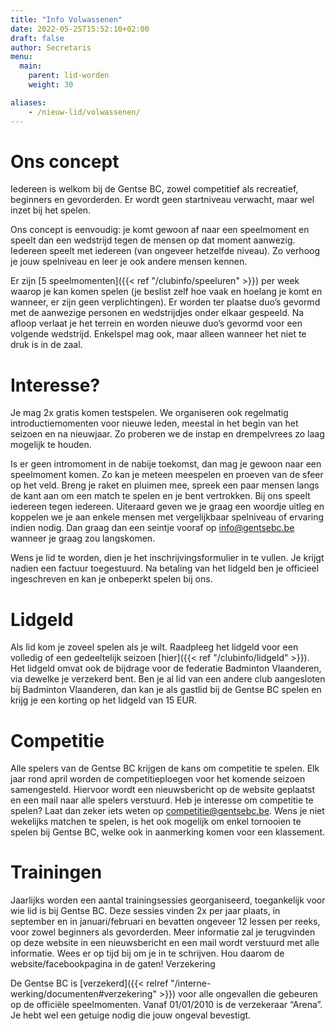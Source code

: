```yaml
---
title: "Info Volwassenen"
date: 2022-05-25T15:52:10+02:00
draft: false
author: Secretaris
menu:
  main:
    parent: lid-worden
    weight: 30

aliases:
    - /nieuw-lid/volwassenen/     
---
```

# Ons concept

Iedereen is welkom bij de Gentse BC, zowel competitief als recreatief, beginners en gevorderden. Er wordt geen startniveau verwacht, maar wel inzet bij het spelen.

Ons concept is eenvoudig: je komt gewoon af naar een speelmoment en speelt dan een wedstrijd tegen de mensen op dat moment aanwezig. Iedereen speelt met iedereen (van ongeveer hetzelfde niveau). Zo verhoog je jouw spelniveau en leer je ook andere mensen kennen.

Er zijn [5 speelmomenten]({{< ref "/clubinfo/speeluren" >}}) per week waarop je kan komen spelen (je beslist zelf hoe vaak en hoelang je komt en wanneer, er zijn geen verplichtingen). Er worden ter plaatse duo’s gevormd met de aanwezige personen en wedstrijdjes onder elkaar gespeeld. Na afloop verlaat je het terrein en worden nieuwe duo’s gevormd voor een volgende wedstrijd. Enkelspel mag ook, maar alleen wanneer het niet te druk is in de zaal.

# Interesse?

Je mag 2x gratis komen testspelen.
We organiseren ook regelmatig introductiemomenten voor nieuwe leden, meestal in het begin van het seizoen en na nieuwjaar. Zo proberen we de instap en drempelvrees zo laag mogelijk te houden.

Is er geen intromoment in de nabije toekomst, dan mag je gewoon naar een speelmoment komen. Zo kan je meteen meespelen en proeven van de sfeer op het veld. Breng je raket en pluimen mee, spreek een paar mensen langs de kant aan om een match te spelen en je bent vertrokken. Bij ons speelt iedereen tegen iedereen.
Uiteraard geven we je graag een woordje uitleg en koppelen we je aan enkele mensen met vergelijkbaar spelniveau of ervaring indien nodig. Dan graag dan een seintje vooraf op info@gentsebc.be wanneer je graag zou langskomen.

Wens je lid te worden, dien je het inschrijvingsformulier in te vullen. Je krijgt nadien een factuur toegestuurd. Na betaling van het lidgeld ben je officieel ingeschreven en kan je onbeperkt spelen bij ons.

# Lidgeld

Als lid kom je zoveel spelen als je wilt. Raadpleeg het lidgeld voor een volledig of een gedeeltelijk seizoen [hier]({{< ref "/clubinfo/lidgeld" >}}). Het lidgeld omvat ook de bijdrage voor de federatie Badminton Vlaanderen, via dewelke je verzekerd bent.
Ben je al lid van een andere club aangesloten bij Badminton Vlaanderen, dan kan je als gastlid bij de Gentse BC spelen en krijg je een korting op het lidgeld van 15 EUR.

# Competitie

Alle spelers van de Gentse BC krijgen de kans om competitie te spelen. Elk jaar rond april worden de competitieploegen voor het komende seizoen samengesteld. Hiervoor wordt een nieuwsbericht op de website geplaatst en een mail naar alle spelers verstuurd. Heb je interesse om competitie te spelen? Laat dan zeker iets weten op competitie@gentsebc.be. Wens je niet wekelijks matchen te spelen, is het ook mogelijk om enkel tornooien te spelen bij Gentse BC, welke ook in aanmerking komen voor een klassement.

# Trainingen

Jaarlijks worden een aantal trainingsessies georganiseerd, toegankelijk voor wie lid is bij Gentse BC. Deze sessies vinden 2x per jaar plaats, in september en in januari/februari en bevatten ongeveer 12 lessen per reeks, voor zowel beginners als gevorderden. Meer informatie zal je terugvinden op deze website in een nieuwsbericht en een mail wordt verstuurd met alle informatie. Wees er op tijd bij om je in te schrijven. Hou daarom de website/facebookpagina in de gaten!
Verzekering

De Gentse BC is [verzekerd]({{< relref "/interne-werking/documenten#verzekering" >}}) voor alle ongevallen die gebeuren op de officiële speelmomenten. Vanaf 01/01/2010 is de verzekeraar “Arena”. Je hebt wel een getuige nodig die jouw ongeval bevestigt.

